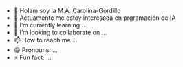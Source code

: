 - 👋 Holam soy la M.A. Carolina-Gordillo
- 👀 Actuamente me estoy interesada en prgramación de IA
- 🌱 I’m currently learning ...
- 💞️ I’m looking to collaborate on ...
- 📫 How to reach me ...
- 😄 Pronouns: ...
- ⚡ Fun fact: ...

<!---
Carolina-Gordillo/Carolina-Gordillo is a ✨ special ✨ repository because its `README.md` (this file) appears on your GitHub profile.
You can click the Preview link to take a look at your changes.
--->

